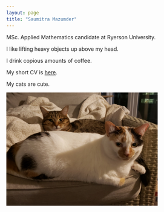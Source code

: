 ```yaml
---
layout: page
title: "Saumitra Mazumder"
---
```


MSc. Applied Mathematics candidate at Ryerson University.

I like lifting heavy objects up above my head.  

I drink copious amounts of coffee. 

My short CV is [here](/assets/SAMazumderResume.pdf).

My cats are cute.

<img src="/assets/cats.jpg" width="400" height="300">
